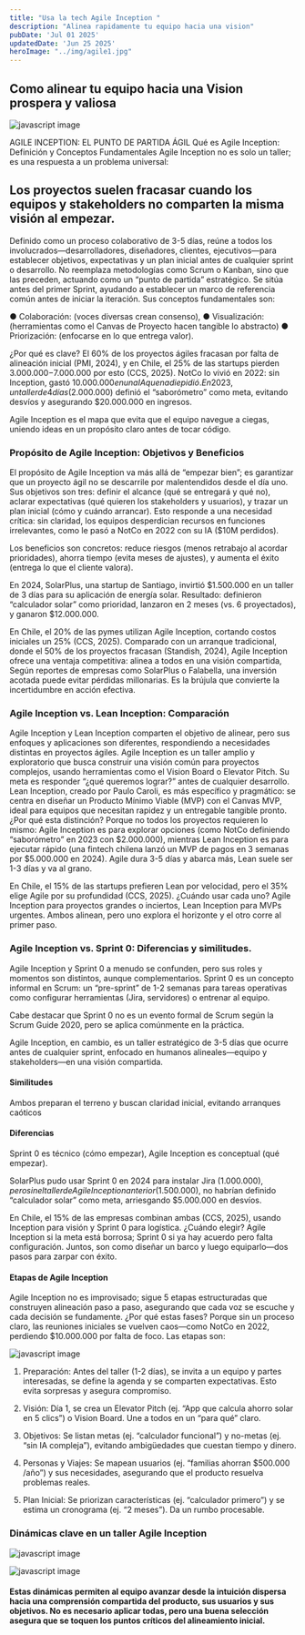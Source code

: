 ```yaml
---
title: "Usa la tech Agile Inception "
description: "Alinea rapidamente tu equipo hacia una vision"
pubDate: 'Jul 01 2025'
updatedDate: 'Jun 25 2025'
heroImage: "../img/agile1.jpg"
---
```


## Como alinear tu equipo hacia una Vision prospera y valiosa

![javascript image](/img/agile1.jpg)

AGILE INCEPTION: EL PUNTO DE PARTIDA ÁGIL
Qué es Agile Inception: Definición y Conceptos Fundamentales
Agile Inception no es solo un taller; es una respuesta a un problema universal:

## Los proyectos suelen fracasar cuando los equipos y stakeholders no comparten la misma visión al empezar.

Definido como un proceso colaborativo de 3-5 días, reúne a todos los involucrados—desarrolladores, diseñadores, clientes, ejecutivos—para establecer objetivos, expectativas y un plan inicial antes de cualquier sprint o desarrollo.
No reemplaza metodologías como Scrum o Kanban, sino que las preceden, actuando como un “punto de partida” estratégico. Se sitúa antes del primer Sprint, ayudando a establecer un marco de referencia común antes de iniciar la iteración.
Sus conceptos fundamentales son:

● Colaboración: (voces diversas crean consenso),
● Visualización: (herramientas como el Canvas de Proyecto hacen tangible lo abstracto)
● Priorización: (enfocarse en lo que entrega valor).

¿Por qué es clave? El 60% de los proyectos ágiles fracasan por falta de alineación inicial (PMI, 2024), y en Chile, el 25% de las startups pierden $3.000.000-$7.000.000 por esto (CCS, 2025). NotCo lo vivió en 2022: sin Inception, gastó $10.000.000 en una IA que nadie pidió.
En 2023, un taller de 4 días ($2.000.000) definió el “saborómetro” como meta, evitando desvíos y asegurando $20.000.000 en ingresos.

Agile Inception es el mapa que evita que el equipo navegue a ciegas, uniendo ideas en un propósito claro antes de tocar código.

### Propósito de Agile Inception: Objetivos y Beneficios

El propósito de Agile Inception va más allá de “empezar bien”; es garantizar que un proyecto ágil no se descarrile por malentendidos desde el día uno. Sus objetivos son tres: definir el alcance (qué se entregará y qué no), aclarar expectativas (qué quieren los stakeholders y usuarios), y trazar un plan inicial (cómo y cuándo arrancar). Esto responde a una necesidad crítica: sin claridad, los equipos desperdician recursos en funciones irrelevantes, como le pasó a NotCo en 2022 con su IA ($10M perdidos).


Los beneficios son concretos: reduce riesgos (menos retrabajo al acordar prioridades), ahorra tiempo (evita meses de ajustes), y aumenta el éxito (entrega lo que el cliente valora).


En 2024, SolarPlus, una startup de Santiago, invirtió $1.500.000 en un taller de 3 días para su aplicación de energía solar. Resultado: definieron “calculador solar” como prioridad, lanzaron en 2 meses (vs. 6 proyectados), y ganaron $12.000.000.


En Chile, el 20% de las pymes utilizan Agile Inception, cortando costos iniciales un 25% (CCS, 2025). Comparado con un arranque tradicional, donde el 50% de los proyectos fracasan (Standish, 2024), Agile Inception ofrece una ventaja competitiva: alinea a todos en una visión compartida, Según reportes de empresas como SolarPlus o Falabella, una inversión acotada puede evitar pérdidas millonarias. Es la brújula que convierte la incertidumbre en acción efectiva.


### Agile Inception vs. Lean Inception: Comparación

Agile Inception y Lean Inception comparten el objetivo de alinear, pero sus enfoques y aplicaciones son diferentes, respondiendo a necesidades distintas en proyectos ágiles. Agile Inception es un taller amplio y exploratorio que busca construir una visión común para proyectos complejos, usando herramientas como el Vision Board o Elevator Pitch. Su meta es responder “¿qué queremos lograr?” antes de cualquier desarrollo. Lean Inception, creado por Paulo Caroli, es más específico y pragmático: se centra en diseñar un Producto Mínimo Viable (MVP) con el Canvas MVP, ideal para equipos que necesitan rapidez y un entregable tangible pronto. ¿Por qué esta distinción? Porque no todos los proyectos requieren lo mismo: Agile Inception es para explorar opciones (como NotCo definiendo “saborómetro” en 2023 con $2.000.000), mientras Lean Inception es para ejecutar rápido (una fintech chilena lanzó un MVP de pagos en 3 semanas por $5.000.000 en 2024). Agile dura 3-5 días y abarca más, Lean suele ser 1-3 días y va al grano.


En Chile, el 15% de las startups prefieren Lean por velocidad, pero el 35% elige Agile por su profundidad (CCS, 2025). ¿Cuándo usar cada uno? Agile Inception para proyectos grandes o inciertos, Lean Inception para MVPs urgentes. Ambos alinean, pero uno explora el horizonte y el otro corre al primer paso.

### Agile Inception vs. Sprint 0: Diferencias y similitudes.

Agile Inception y Sprint 0 a menudo se confunden, pero sus roles y momentos son distintos, aunque complementarios. Sprint 0 es un concepto informal en Scrum: un “pre-sprint” de 1-2 semanas para tareas operativas como configurar herramientas (Jira, servidores) o entrenar al equipo.

Cabe destacar que Sprint 0 no es un evento formal de Scrum según la Scrum Guide 2020, pero se aplica comúnmente en la práctica.

Agile Inception, en cambio, es un taller estratégico de 3-5 días que ocurre antes de cualquier sprint, enfocado en humanos alineales—equipo y stakeholders—en una visión compartida.

#### Similitudes

Ambos preparan el terreno y buscan claridad inicial, evitando arranques caóticos

#### Diferencias

Sprint 0 es técnico (cómo empezar), Agile Inception es conceptual (qué empezar).

SolarPlus pudo usar Sprint 0 en 2024 para instalar Jira ($1.000.000), pero sin el taller de Agile Inception anterior ($1.500.000), no habrían definido “calculador solar” como meta, arriesgando $5.000.000 en desvíos.

En Chile, el 15% de las empresas combinan ambas (CCS, 2025), usando Inception para visión y Sprint 0 para logística. ¿Cuándo elegir? Agile Inception si la meta está borrosa; Sprint 0 si ya hay acuerdo pero falta configuración. Juntos, son como diseñar un barco y luego equiparlo—dos pasos para zarpar con éxito.

#### Etapas de Agile Inception

Agile Inception no es improvisado; sigue 5 etapas estructuradas que construyen alineación paso a paso, asegurando que cada voz se escuche y cada decisión se fundamente. ¿Por qué estas fases? Porque sin un proceso claro, las reuniones iniciales se vuelven caos—como NotCo en 2022, perdiendo $10.000.000 por falta de foco. Las etapas son:

![javascript image](/img/etapas_agile.png)

1. Preparación: Antes del taller (1-2 días), se invita a un equipo y partes interesadas, se define la agenda y se comparten expectativas. Esto evita sorpresas y asegura compromiso.

2. Visión: Día 1, se crea un Elevator Pitch (ej. “App que calcula ahorro solar en 5 clics”) o Vision Board. Une a todos en un “para qué” claro.

3. Objetivos: Se listan metas (ej. “calculador funcional”) y no-metas (ej. “sin IA compleja”), evitando ambigüedades que cuestan tiempo y dinero.

4. Personas y Viajes: Se mapean usuarios (ej. “familias ahorran $500.000 /año”) y sus necesidades, asegurando que el producto resuelva problemas reales.

5. Plan Inicial: Se priorizan características (ej. “calculador primero”) y se estima un cronograma (ej. “2 meses”). Da un rumbo procesable.


### Dinámicas clave en un taller Agile Inception

![javascript image](/img/dinamicas_agile.png)

![javascript image](/img/dinamicas_agile2.png)

#### Estas dinámicas permiten al equipo avanzar desde la intuición dispersa hacia una comprensión compartida del producto, sus usuarios y sus objetivos. No es necesario aplicar todas, pero una buena selección asegura que se toquen los puntos críticos del alineamiento inicial.
